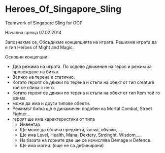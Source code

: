 Heroes_Of_Singapore_Sling
=========================

Teamwork of Singapore Sling for OOP

Начална среща 07.02.2014

Запознахме се, Обсъдихме концепцията на играта.
Решихме играта да е тип Heroes of Might and Magic.

Основни концепции:
 - Два режима на играта. По ходово движение на героя и режим за провеждане на битка
 - Всичко на терена е статично.
 - Когато героят се движи по терена и стъпи на обект от тип creature той се сбива с него.
 - Когато героят се движи по терена и стъпи на обект от тип Item той го взима.
 - може да има и други типове обекти.
 - Режимът битка ще е динамичен подобен на Mortal Combat, Street Fighter...
 - героят ще има характеристики от типа
   - Инвентар
   - Ще може да облича предмети, каска, обувки, ....
   - Ще има Level, Health, Mana, Dextery, Streinght, Wisdom,....
   - На базата на горните две ще се изчислява Demage и Defence.
   - Ще има магии. (още не са дефинирани)
